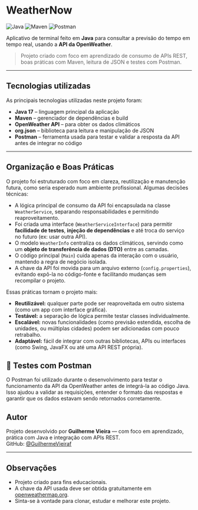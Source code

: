 #  WeatherNow

![Java](https://img.shields.io/badge/Java-17-blue?logo=java)
![Maven](https://img.shields.io/badge/Maven-Build-red?logo=apache-maven)
![Postman](https://img.shields.io/badge/Testado%20com-Postman-orange?logo=postman)

Aplicativo de terminal feito em **Java** para consultar a previsão do tempo em tempo real, usando a **API da OpenWeather**.

> Projeto criado com foco em aprendizado de consumo de APIs REST, boas práticas com Maven, leitura de JSON e testes com Postman.

---

##  Tecnologias utilizadas

As principais tecnologias utilizadas neste projeto foram:

- **Java 17** – linguagem principal da aplicação
- **Maven** – gerenciador de dependências e build
- **OpenWeather API** – para obter os dados climáticos
- **org.json** – biblioteca para leitura e manipulação de JSON
- **Postman** – ferramenta usada para testar e validar a resposta da API antes de integrar no código

---

##  Organização e Boas Práticas

O projeto foi estruturado com foco em clareza, reutilização e manutenção futura, como seria esperado num ambiente profissional. Algumas decisões técnicas:

- A lógica principal de consumo da API foi encapsulada na classe `WeatherService`, separando responsabilidades e permitindo reaproveitamento.
- Foi criada uma interface (`WeatherServiceInterface`) para permitir **facilidade de testes**, **injeção de dependências** e até troca do serviço no futuro (ex: usar outra API).
- O modelo `WeatherInfo` centraliza os dados climáticos, servindo como um **objeto de transferência de dados (DTO)** entre as camadas.
- O código principal (`Main`) cuida apenas da interação com o usuário, mantendo a regra de negócio isolada.
- A chave da API foi movida para um arquivo externo (`config.properties`), evitando expô-la no código-fonte e facilitando mudanças sem recompilar o projeto.

Essas práticas tornam o projeto mais:

- **Reutilizável:** qualquer parte pode ser reaproveitada em outro sistema (como um app com interface gráfica).
- **Testável:** a separação de lógica permite testar classes individualmente.
- **Escalável:** novas funcionalidades (como previsão estendida, escolha de unidades, ou múltiplas cidades) podem ser adicionadas com pouco retrabalho.
- **Adaptável:** fácil de integrar com outras bibliotecas, APIs ou interfaces (como Swing, JavaFX ou até uma API REST própria).

## 🧪 Testes com Postman

O Postman foi utilizado durante o desenvolvimento para testar o funcionamento da API da OpenWeather antes de integrá-la ao código Java. Isso ajudou a validar as requisições, entender o formato das respostas e garantir que os dados estavam sendo retornados corretamente.


## Autor

Projeto desenvolvido por **Guilherme Vieira** — com foco em aprendizado, prática com Java e integração com APIs REST.  
GitHub: [@GuilhermeVieiraf](https://github.com/GuilhermeVieiraf)

---

## Observações

- Projeto criado para fins educacionais.
- A chave da API usada deve ser obtida gratuitamente em [openweathermap.org](https://openweathermap.org/api).
- Sinta-se à vontade para clonar, estudar e melhorar este projeto.


